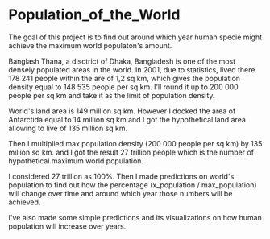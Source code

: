 # Population_of_the_World

The goal of this project is to find out around which year human specie might achieve the maximum world populaton's amount.

Banglash Thana, a disctrict of Dhaka, Bangladesh is one of the most densely populated areas in the world.
In 2001, due to statistics, lived there 178 241 people within the are of 1,2 sq km,
which gives the population density equal to 148 535 people per sq km.
I'll round it up to 200 000 people per sq km and take it as the limit of population density.

World's land area is 149 million sq km.
However I docked the area of Antarctida equal to 14 million sq km and
I got the hypothetical land area allowing to live of 135 million sq km.

Then I multiplied max population density (200 000 people per sq km) by 135 million sq km.
and I got the result 27 trillion people which is the number of hypothetical maximum world population.

I considered 27 trillion as 100%.
Then I made predictions on world's population to find out how the percentage (x_population / max_population) will change over time
and around which year those numbers will be achieved.

I've also made some simple predictions and its visualizations on how human population will increase over years.


